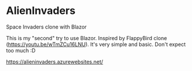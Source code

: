 # AlienInvaders
Space Invaders clone with Blazor

This is my "second" try to use Blazor. Inspired by FlappyBird clone (https://youtu.be/wTmZCu16LNU).
It's very simple and basic. Don't expect too much :D

https://alieninvaders.azurewebsites.net/
